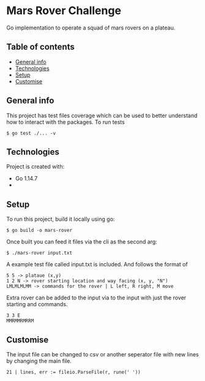 # Mars Rover Challenge
Go implementation to operate a squad of mars rovers on a plateau.

## Table of contents
* [General info](#general-info)
* [Technologies](#technologies)
* [Setup](#setup)
* [Customise](#customise)

## General info
This project has test files coverage which can be used to better understand how to interact with the packages.
To run tests  
```
$ go test ./... -v
```

## Technologies
Project is created with:
* Go 1.14.7
* [Testify]: http://github.com/stretchr/testify  

## Setup
To run this project, build it locally using go:

```
$ go build -o mars-rover 

```

Once built you can feed it files via the cli as the second arg:
```
$ ./mars-rover input.txt
```

A example test file called input.txt is included. And follows the format of 
```
5 5 -> plataue (x,y)
1 2 N -> rover starting location and way facing (x, y, "N")
LMLMLMLMM -> commands for the rover | L left, R right, M move
```

Extra rover can be added to the input via to the input with just the rover starting and commands. 
```
3 3 E
MMRMMRMRRM
```
## Customise

The input file can be changed to csv or another seperator file with new lines by changing the main file.

```
21 | lines, err := fileio.ParseFile(r, rune(' '))
```



